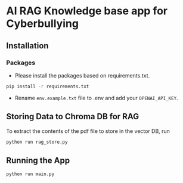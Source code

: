 # AI RAG Knowledge base app for Cyberbullying

## Installation

### Packages

- Please install the packages based on requirements.txt.

```bash
pip install -r requirements.txt
```
- Rename `env.example.txt` file to .env and add your `OPENAI_API_KEY`.


## Storing Data to Chroma DB for RAG
To extract the contents of the pdf file to store in the vector DB, run

```bash
python run rag_store.py
```

## Running the App
```bash
python run main.py
```

